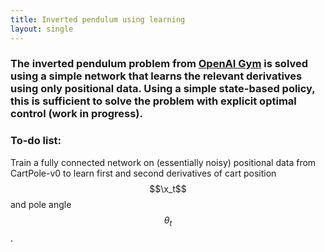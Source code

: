 ```yaml
---
title: Inverted pendulum using learning
layout: single
---
```


### The inverted pendulum problem from [OpenAI Gym](https://gym.openai.com/envs/CartPole-v0) is solved using a simple network that learns the relevant derivatives using only positional data. Using a simple state-based policy, this is sufficient to solve the problem with explicit optimal control (work in progress).

### To-do list: 
Train a fully connected network on (essentially noisy) positional data from CartPole-v0 to learn first and second derivatives of cart position $$\x_t$$ and pole angle $$\theta_t$$.
